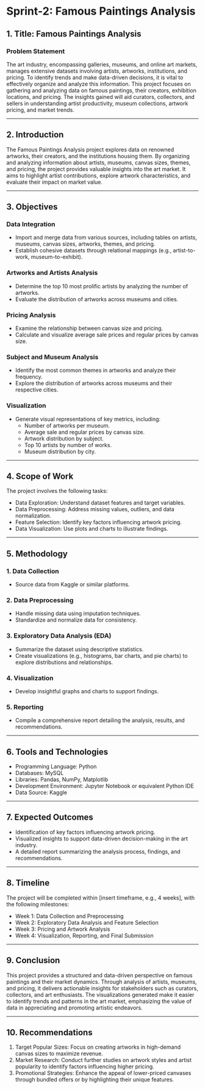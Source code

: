# Sprint-2: Famous Paintings Analysis  

## 1. Title: Famous Paintings Analysis  

### Problem Statement  
The art industry, encompassing galleries, museums, and online art markets, manages extensive datasets involving artists, artworks, institutions, and pricing. To identify trends and make data-driven decisions, it is vital to effectively organize and analyze this information. This project focuses on gathering and analyzing data on famous paintings, their creators, exhibition locations, and pricing. The insights gained will aid curators, collectors, and sellers in understanding artist productivity, museum collections, artwork pricing, and market trends.  

---

## 2. Introduction  
The Famous Paintings Analysis project explores data on renowned artworks, their creators, and the institutions housing them. By organizing and analyzing information about artists, museums, canvas sizes, themes, and pricing, the project provides valuable insights into the art market. It aims to highlight artist contributions, explore artwork characteristics, and evaluate their impact on market value.  

---

## 3. Objectives  

### Data Integration  
- Import and merge data from various sources, including tables on artists, museums, canvas sizes, artworks, themes, and pricing.  
- Establish cohesive datasets through relational mappings (e.g., artist-to-work, museum-to-exhibit).  

### Artworks and Artists Analysis  
- Determine the top 10 most prolific artists by analyzing the number of artworks.  
- Evaluate the distribution of artworks across museums and cities.  

### Pricing Analysis  
- Examine the relationship between canvas size and pricing.  
- Calculate and visualize average sale prices and regular prices by canvas size.  

### Subject and Museum Analysis  
- Identify the most common themes in artworks and analyze their frequency.  
- Explore the distribution of artworks across museums and their respective cities.  

### Visualization  
- Generate visual representations of key metrics, including:  
  - Number of artworks per museum.  
  - Average sale and regular prices by canvas size.  
  - Artwork distribution by subject.  
  - Top 10 artists by number of works.  
  - Museum distribution by city.  

---

## 4. Scope of Work  
The project involves the following tasks:  
- Data Exploration: Understand dataset features and target variables.  
- Data Preprocessing: Address missing values, outliers, and data normalization.  
- Feature Selection: Identify key factors influencing artwork pricing.  
- Data Visualization: Use plots and charts to illustrate findings.  

---

## 5. Methodology  

### 1. Data Collection  
- Source data from Kaggle or similar platforms.  

### 2. Data Preprocessing  
- Handle missing data using imputation techniques.  
- Standardize and normalize data for consistency.  

### 3. Exploratory Data Analysis (EDA)  
- Summarize the dataset using descriptive statistics.  
- Create visualizations (e.g., histograms, bar charts, and pie charts) to explore distributions and relationships.  

### 4. Visualization  
- Develop insightful graphs and charts to support findings.  

### 5. Reporting  
- Compile a comprehensive report detailing the analysis, results, and recommendations.  

---

## 6. Tools and Technologies  
- Programming Language: Python  
- Databases: MySQL  
- Libraries: Pandas, NumPy, Matplotlib  
- Development Environment: Jupyter Notebook or equivalent Python IDE  
- Data Source: Kaggle  

---

## 7. Expected Outcomes  
- Identification of key factors influencing artwork pricing.  
- Visualized insights to support data-driven decision-making in the art industry.  
- A detailed report summarizing the analysis process, findings, and recommendations.  

---

## 8. Timeline  
The project will be completed within [insert timeframe, e.g., 4 weeks], with the following milestones:  
- Week 1: Data Collection and Preprocessing  
- Week 2: Exploratory Data Analysis and Feature Selection  
- Week 3: Pricing and Artwork Analysis  
- Week 4: Visualization, Reporting, and Final Submission  

---

## 9. Conclusion  
This project provides a structured and data-driven perspective on famous paintings and their market dynamics. Through analysis of artists, museums, and pricing, it delivers actionable insights for stakeholders such as curators, collectors, and art enthusiasts. The visualizations generated make it easier to identify trends and patterns in the art market, emphasizing the value of data in appreciating and promoting artistic endeavors.  

---

## 10. Recommendations  
1. Target Popular Sizes: Focus on creating artworks in high-demand canvas sizes to maximize revenue.  
2. Market Research: Conduct further studies on artwork styles and artist popularity to identify factors influencing higher pricing.  
3. Promotional Strategies: Enhance the appeal of lower-priced canvases through bundled offers or by highlighting their unique features.  

